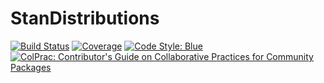 # StanDistributions

[![Build Status](https://github.com/sethaxen/StanDistributions.jl/actions/workflows/CI.yml/badge.svg?branch=main)](https://github.com/sethaxen/StanDistributions.jl/actions/workflows/CI.yml?query=branch%3Amain)
[![Coverage](https://codecov.io/gh/sethaxen/StanDistributions.jl/branch/main/graph/badge.svg)](https://codecov.io/gh/sethaxen/StanDistributions.jl)
[![Code Style: Blue](https://img.shields.io/badge/code%20style-blue-4495d1.svg)](https://github.com/invenia/BlueStyle)
[![ColPrac: Contributor's Guide on Collaborative Practices for Community Packages](https://img.shields.io/badge/ColPrac-Contributor's%20Guide-blueviolet)](https://github.com/SciML/ColPrac)
